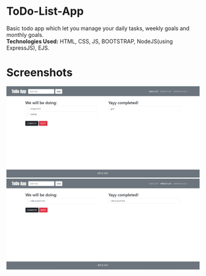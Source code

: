 # ToDo-List-App
Basic todo app which let you manage your daily tasks, weekly goals and monthly goals.
<br/>
**Technologies Used:**
HTML, CSS, JS, BOOTSTRAP, NodeJS(using ExpressJS), EJS.
<br/>
# Screenshots
<img src = "https://github.com/ved-02/ToDo-List-App/blob/master/Screenshots/todo1.PNG">
<img src = "https://github.com/ved-02/ToDo-List-App/blob/master/Screenshots/todo2.PNG">
